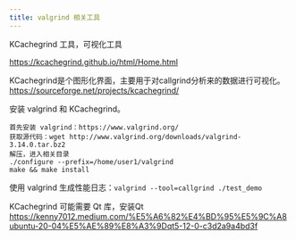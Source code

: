 ```yaml
---
title: valgrind 相关工具
---
```


KCachegrind 工具，可视化工具

https://kcachegrind.github.io/html/Home.html

KCachegrind是个图形化界面，主要用于对callgrind分析来的数据进行可视化。
https://sourceforge.net/projects/kcachegrind/

安装 valgrind 和 KCachegrind。

```
首先安装 valgrind：https://www.valgrind.org/
获取源代码：wget http://www.valgrind.org/downloads/valgrind-3.14.0.tar.bz2
解压，进入相关目录
./configure --prefix=/home/user1/valgrind
make && make install
```

使用 valgrind 生成性能日志：`valgrind --tool=callgrind ./test_demo`

KCachegrind 可能需要 Qt 库，安装Qt
https://kenny7012.medium.com/%E5%A6%82%E4%BD%95%E5%9C%A8ubuntu-20-04%E5%AE%89%E8%A3%9Dqt5-12-0-c3d2a9a4bd3f

